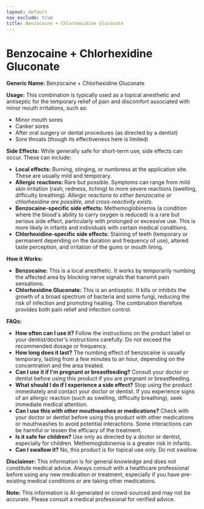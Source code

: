 ```yaml
---
layout: default
nav_exclude: true
title: Benzocaine + Chlorhexidine Gluconate
---
```


# Benzocaine + Chlorhexidine Gluconate

**Generic Name:** Benzocaine + Chlorhexidine Gluconate

**Usage:** This combination is typically used as a topical anesthetic and antiseptic for the temporary relief of pain and discomfort associated with minor mouth irritations, such as:

* Minor mouth sores
* Canker sores
* After oral surgery or dental procedures (as directed by a dentist)
* Sore throats (though its effectiveness here is limited)


**Side Effects:**  While generally safe for short-term use, side effects can occur. These can include:

* **Local effects:** Burning, stinging, or numbness at the application site.  These are usually mild and temporary.
* **Allergic reactions:**  Rare but possible.  Symptoms can range from mild skin irritation (rash, redness, itching) to more severe reactions (swelling, difficulty breathing).  *Allergic reactions to either benzocaine or chlorhexidine are possible, and cross-reactivity exists.*
* **Benzocaine-specific side effects:**  Methemoglobinemia (a condition where the blood's ability to carry oxygen is reduced) is a rare but serious side effect, particularly with prolonged or excessive use.  This is more likely in infants and individuals with certain medical conditions.
* **Chlorhexidine-specific side effects:** Staining of teeth (temporary or permanent depending on the duration and frequency of use), altered taste perception, and irritation of the gums or mouth lining.


**How it Works:**

* **Benzocaine:** This is a local anesthetic. It works by temporarily numbing the affected area by blocking nerve signals that transmit pain sensations.
* **Chlorhexidine Gluconate:** This is an antiseptic. It kills or inhibits the growth of a broad spectrum of bacteria and some fungi, reducing the risk of infection and promoting healing.  The combination therefore provides both pain relief and infection control.


**FAQs:**

* **How often can I use it?** Follow the instructions on the product label or your dentist/doctor's instructions carefully.  Do not exceed the recommended dosage or frequency.
* **How long does it last?** The numbing effect of benzocaine is usually temporary, lasting from a few minutes to an hour, depending on the concentration and the area treated.
* **Can I use it if I'm pregnant or breastfeeding?**  Consult your doctor or dentist before using this product if you are pregnant or breastfeeding.
* **What should I do if I experience a side effect?** Stop using the product immediately and contact your doctor or dentist.  If you experience signs of an allergic reaction (such as swelling, difficulty breathing), seek immediate medical attention.
* **Can I use this with other mouthwashes or medications?** Check with your doctor or dentist before using this product with other medications or mouthwashes to avoid potential interactions.  Some interactions can be harmful or lessen the efficacy of the treatment.
* **Is it safe for children?** Use only as directed by a doctor or dentist, especially for children.  Methemoglobinemia is a greater risk in infants.
* **Can I swallow it?** No, this product is for topical use only. Do not swallow.

**Disclaimer:** This information is for general knowledge and does not constitute medical advice.  Always consult with a healthcare professional before using any new medication or treatment, especially if you have pre-existing medical conditions or are taking other medications.


**Note:** This information is AI-generated or crowd-sourced and may not be accurate. Please consult a medical professional for verified advice.